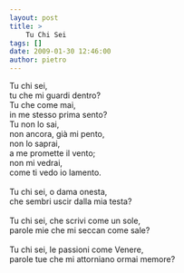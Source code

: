```yaml
---
layout: post
title: >
    Tu Chi Sei
tags: []
date: 2009-01-30 12:46:00
author: pietro
---
```

Tu chi sei,<br/>tu che mi guardi dentro?<br/>Tu che come mai,<br/>in me stesso prima sento?<br/>Tu non lo sai,<br/>non ancora, già mi pento,<br/>non lo saprai,<br/>a me promette il vento;<br/>non mi vedrai,<br/>come ti vedo io lamento.<br/><br/>Tu chi sei, o dama onesta,<br/>che sembri uscir dalla mia testa?<br/><br/>Tu chi sei, che scrivi come un sole,<br/>parole mie che mi seccan come sale?<br/><br/>Tu chi sei, le passioni come Venere,<br/>parole tue che mi attorniano ormai memore?
